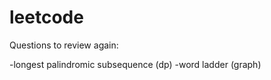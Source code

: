 # leetcode

Questions to review again:
  
  -longest palindromic subsequence (dp)
  -word ladder (graph)
